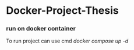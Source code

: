 # Docker-Project-Thesis
 ### run on docker container
 To run project can use cmd 
 *docker compose up -d*
